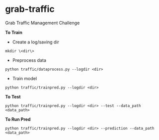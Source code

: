 # grab-traffic
Grab Traffic Management Challenge 


**To Train**
- Create a log/saving dir 
```
mkdir \<dir\>
```
- Preprocess data 
```
python traffic/dataprocess.py --logdir <dir>
```

- Train model 
```
python traffic/trainpred.py --logdir <dir>
```

**To Test**
```
python traffic/trainpred.py --logdir <dir> --test --data_path <data_path>
```
**To Run Pred**
```
python traffic/trainpred.py --logdir <dir> --prediction --data_path <data_path>
```
